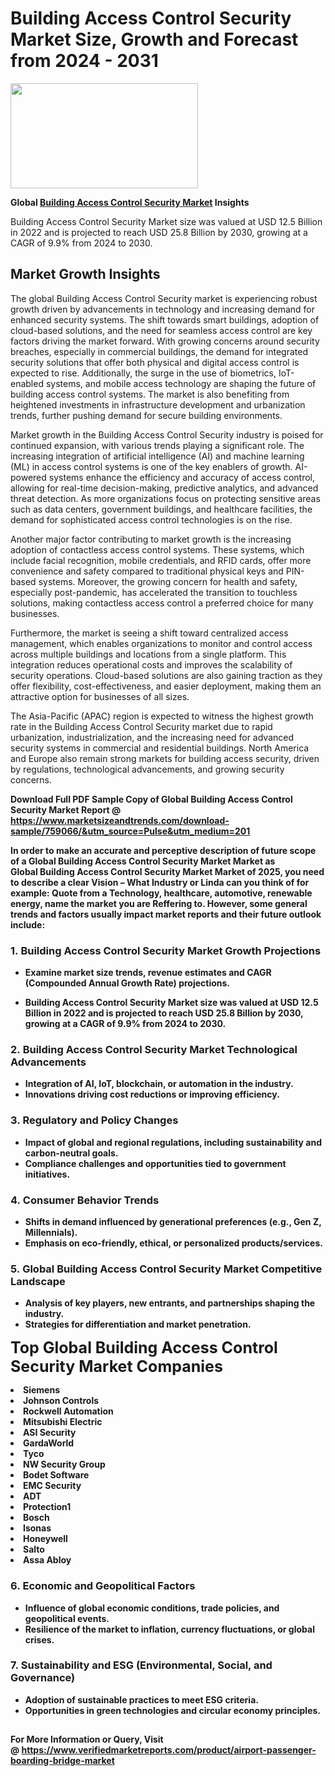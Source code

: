 <H1>Building Access Control Security Market Size, Growth and Forecast from 2024 - 2031</H1><img class="aligncenter size-medium wp-image-584254" src="https://thirdeyenews.in/wp-content/uploads/2024/09/Global-Market-Research-300x168.jpeg" alt="" width="300" height="168" /><p><strong>Global&nbsp;<a href="https://www.marketsizeandtrends.com/download-sample/759066/&amp;utm_source=Pulse&amp;utm_medium=201">Building Access Control Security Market</a> Insights</strong></p><p>Building Access Control Security Market size was valued at USD 12.5 Billion in 2022 and is projected to reach USD 25.8 Billion by 2030, growing at a CAGR of 9.9% from 2024 to 2030.</p><p><h2>Market Growth Insights</h2> <p>The global Building Access Control Security market is experiencing robust growth driven by advancements in technology and increasing demand for enhanced security systems. The shift towards smart buildings, adoption of cloud-based solutions, and the need for seamless access control are key factors driving the market forward. With growing concerns around security breaches, especially in commercial buildings, the demand for integrated security solutions that offer both physical and digital access control is expected to rise. Additionally, the surge in the use of biometrics, IoT-enabled systems, and mobile access technology are shaping the future of building access control systems. The market is also benefiting from heightened investments in infrastructure development and urbanization trends, further pushing demand for secure building environments.</p> <p><strong></strong></p> <p>Market growth in the Building Access Control Security industry is poised for continued expansion, with various trends playing a significant role. The increasing integration of artificial intelligence (AI) and machine learning (ML) in access control systems is one of the key enablers of growth. AI-powered systems enhance the efficiency and accuracy of access control, allowing for real-time decision-making, predictive analytics, and advanced threat detection. As more organizations focus on protecting sensitive areas such as data centers, government buildings, and healthcare facilities, the demand for sophisticated access control technologies is on the rise.</p> <p>Another major factor contributing to market growth is the increasing adoption of contactless access control systems. These systems, which include facial recognition, mobile credentials, and RFID cards, offer more convenience and safety compared to traditional physical keys and PIN-based systems. Moreover, the growing concern for health and safety, especially post-pandemic, has accelerated the transition to touchless solutions, making contactless access control a preferred choice for many businesses.</p> <p>Furthermore, the market is seeing a shift toward centralized access management, which enables organizations to monitor and control access across multiple buildings and locations from a single platform. This integration reduces operational costs and improves the scalability of security operations. Cloud-based solutions are also gaining traction as they offer flexibility, cost-effectiveness, and easier deployment, making them an attractive option for businesses of all sizes.</p> <p>The Asia-Pacific (APAC) region is expected to witness the highest growth rate in the Building Access Control Security market due to rapid urbanization, industrialization, and the increasing need for advanced security systems in commercial and residential buildings. North America and Europe also remain strong markets for building access security, driven by regulations, technological advancements, and growing security concerns.</p> <p><strong></p><p><span class=""><strong>Download Full PDF Sample Copy of Global Building Access Control Security Market Report</strong> @ <a href="https://www.marketsizeandtrends.com/download-sample/759066/&amp;utm_source=Pulse&amp;utm_medium=201" target="_blank">https://www.marketsizeandtrends.com/download-sample/759066/&amp;utm_source=Pulse&amp;utm_medium=201</a></span></p><p>In order to make an accurate and perceptive description of future scope of a Global&nbsp;Building Access Control Security Market Market as Global&nbsp;Building Access Control Security Market Market of 2025, you need to describe a clear Vision &ndash; What Industry or Linda can you think of for example: Quote from a Technology, healthcare, automotive, renewable energy, name the market you are Reffering to. However, some general trends and factors usually impact market reports and their future outlook include:</p><h3>1.&nbsp;<strong>Building Access Control Security Market Growth Projections</strong></h3><ul><li>Examine market size trends, revenue estimates and CAGR (Compounded Annual Growth Rate) projections.</li><li><p>Building Access Control Security Market size was valued at USD 12.5 Billion in 2022 and is projected to reach USD 25.8 Billion by 2030, growing at a CAGR of 9.9% from 2024 to 2030.</p></li></ul><h3>2.&nbsp;<strong>Building Access Control Security Market Technological Advancements</strong></h3><ul><li>Integration of AI, IoT, blockchain, or automation in the industry.</li><li>Innovations driving cost reductions or improving efficiency.</li></ul><h3>3.&nbsp;<strong>Regulatory and Policy Changes</strong></h3><ul><li>Impact of global and regional regulations, including sustainability and carbon-neutral goals.</li><li>Compliance challenges and opportunities tied to government initiatives.</li></ul><h3>4.&nbsp;<strong>Consumer Behavior Trends</strong></h3><ul><li>Shifts in demand influenced by generational preferences (e.g., Gen Z, Millennials).</li><li>Emphasis on eco-friendly, ethical, or personalized products/services.</li></ul><h3>5.&nbsp;<strong>Global Building Access Control Security Market Competitive Landscape</strong></h3><ul><li>Analysis of key players, new entrants, and partnerships shaping the industry.</li><li>Strategies for differentiation and market penetration.</li></ul><p data-pm-slice="1 1 []"><span style="color: inherit; font-family: inherit; font-size: 25px;">Top Global Building Access Control Security Market Companies</span></p><div class="" data-test-id=""><p><li>Siemens</li><li> Johnson Controls</li><li> Rockwell Automation</li><li> Mitsubishi Electric</li><li> ASI Security</li><li> GardaWorld</li><li> Tyco</li><li> NW Security Group</li><li> Bodet Software</li><li> EMC Security</li><li> ADT</li><li> Protection1</li><li> Bosch</li><li> Isonas</li><li> Honeywell</li><li> Salto</li><li> Assa Abloy</li></p></div><h3>6.&nbsp;<strong>Economic and Geopolitical Factors</strong></h3><ul><li>Influence of global economic conditions, trade policies, and geopolitical events.</li><li>Resilience of the market to inflation, currency fluctuations, or global crises.</li></ul><h3>7.&nbsp;<strong>Sustainability and ESG (Environmental, Social, and Governance)</strong></h3><ul><li>Adoption of sustainable practices to meet ESG criteria.</li><li>Opportunities in green technologies and circular economy principles.</li></ul><h2><strong style="font-size: 14px;">For More Information or Query, Visit @&nbsp;</strong><a style="background-color: #ffffff; font-size: 14px;" href="https://www.marketsizeandtrends.com/report/building-access-control-security-market/" target="_blank">https://www.verifiedmarketreports.com/product/airport-passenger-boarding-bridge-market</a></h2>